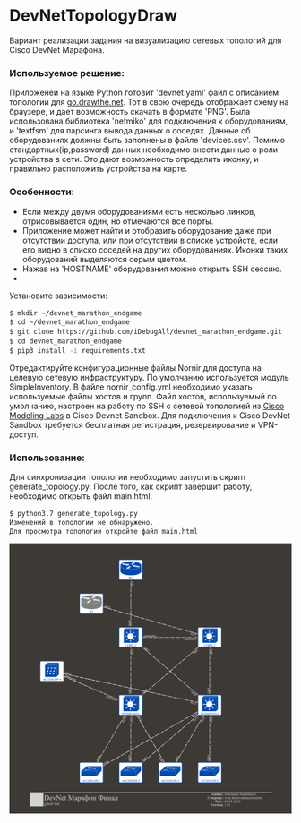 # DevNetTopologyDraw

Вариант реализации задания на визуализацию сетевых топологий для Cisco DevNet Марафона.

### Используемое решение:

Приложенеи на языке Python готовит 'devnet.yaml' файл с описанием топологии для [go.drawthe.net](https://http://go.drawthe.net/). Тот в свою очередь отображает схему на браузере, и дает возможность скачать в формате 'PNG'.
Была использована библиотека 'netmiko' для подключения к оборудованиям, и 'textfsm' для парсинга вывода данных о соседях.
Данные об оборудованиях должны быть заполнены в файле 'devices.csv'. Помимо стандартных(ip,password) данных необходимо внести данные о роли устройства в сети. Это дают возможность определить иконку, и правильно расположить устройства на карте.

### Особенности:
  - Если между двумя оборудованиями есть несколько линков, отрисовывается один, но отмечаются все порты.
  - Приложение может найти и отобразить оборудование даже при отсутствии доступа, или при отсутствии в списке устройств, если его видно в списко соседей на других оборудованиях. Иконки таких оборудований выделяются серым цветом. 
  - Нажав на 'HOSTNAME' оборудования можно открыть SSH сессию.
  - 
  
Установите зависимости:
```sh
$ mkdir ~/devnet_marathon_endgame
$ cd ~/devnet_marathon_endgame
$ git clone https://github.com/iDebugAll/devnet_marathon_endgame.git
$ cd devnet_marathon_endgame
$ pip3 install -i requirements.txt
```
Отредактируйте конфигурационные файлы Nornir для доступа на целевую сетевую инфраструктуру.
По умолчанию используется модуль SimpleInventory.
В файле nornir_config.yml необходимо указать используемые файлы хостов и групп.
Файл хостов, используемый по умолчанию, настроен на работу по SSH с сетевой топологией из [Cisco Modeling Labs](https://devnetsandbox.cisco.com/RM/Diagram/Index/685f774a-a5d6-4df5-a324-3774217d0e6b?diagramType=Topology) в Cisco Devnet Sandbox.
Для подключения к Cisco DevNet Sandbox требуется бесплатная регистрация, резервирование и VPN-доступ.

### Использование:
Для синхронизации топологии необходимо запустить скрипт generate_topology.py.
После того, как скрипт завершит работу, необходимо открыть файл main.html.
```
$ python3.7 generate_topology.py 
Изменений в топологии не обнаружено.
Для просмотра топологии откройте файл main.html
```

![sample_topology](sample.png)
